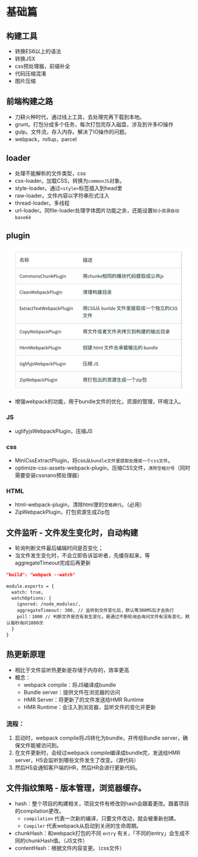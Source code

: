 # 基础篇

## 构建工具
- 转换ES6以上的语法
- 转换JSX
- css预处理器，前缀补全
- 代码压缩混淆
- 图片压缩

## 前端构建之路
- 刀耕火种时代，通过线上工具，去处理完再下载到本地。
- grunt。打包分成多个任务，每次打包完存入磁盘，涉及到许多IO操作
- gulp。文件流，存入内存。解决了IO操作的问题。
- webpack，rollup，parcel


## loader
- 处理不能解析的文件类型，css
- css-loader。加载CSS，转换为`commonJS`对象。
- style-loader。通过`<style>`标签插入到head里
- raw-loader。文件内容以字符串形式注入
- thread-loader。多线程
- url-loader。同file-loader处理字体图片功能之余，还能设置`较小资源自动base64`

## plugin
![](/image/cbb73aad9937e05150a88f39afeddee.png)
- 增强webpack的功能，用于bundle文件的优化，资源的管理，环境注入。
### JS
- uglifyjsWebpackPlugin，压缩JS

### css
- MiniCssExtractPlugin，将css从`bundle文件里提取处理成一个css文件`。
- optimize-css-assets-webpack-plugin，压缩CSS文件，`清除空格分号`（同时需要安装cssnano预处理器）

### HTML
- html-webpack-plugin，清除html里的`空格换行`。（必用）
- ZipWebpackPlugin，打包资源生成Zip包

## 文件监听 - 文件发生变化时，自动构建
- 轮询判断文件最后编辑时间是否变化；
- 当文件发生变化时，不会立即告诉监听者，先缓存起来，等aggregateTimeout完成后再更新
```json
"build": "webpack --watch"
```
```JS
module.exports = {
  watch: true,
  watchOptions: {
    ignored: /node_modules/,
    aggregateTimeout: 300, // 监听到文件变化后，默认等300MS后才去执行
    poll：1000 // 判断文件是否有发生变化，是通过不断轮询去询问文件有没有变化，默认每秒询问1000次 
  }
}
```
## 热更新原理
- 相比于文件监听热更新是存储于内存的，效率更高
- 概念：
  - webpack compile：将JS编译成bundle
  - Bundle server：提供文件在浏览器的访问
  - HMR Server：将更新了的文件发送给HMR Runtime
  - HMR Runtime：会注入到浏览器，监听文件的变化并更新
### 流程：
1. 启动时，webpack compile将JS转化为bundle，并传给Bundle server，确保文件能被访问到。
2. 在文件更新时，会经过webpack compile编译成bundle完，发送给HMR server，HS会监听到哪些文件发生了改变。（源代码）
3. 然后HS会通知客户端的HR，然后HR会进行更新代码。

## 文件指纹策略 - 版本管理，浏览器缓存。

- hash：整个项目的构建相关，项目文件有修改则hash会跟着更改。跟着项目的compilation更改。
  - `compilation` 代表一次新的编译，只要文件改动，就会被重新创建。
  - `Compiler` 代表webpack从启动到关闭的生命周期。
- chunkHash：和webpack打包的不同 `entry` 有关，「不同的entry」会生成不同的chunkHash值。（JS文件）
- contentHash：根据文件内容变更。（css文件）

